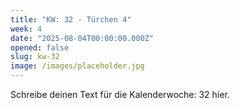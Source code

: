 ```yaml
---
title: "KW: 32 - Türchen 4"
week: 4
date: "2025-08-04T00:00:00.000Z"
opened: false
slug: kw-32
image: /images/placeholder.jpg
---
```


Schreibe deinen Text für die Kalenderwoche: 32 hier.
